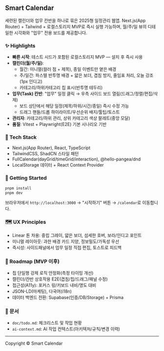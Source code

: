 ## Smart Calendar

세련된 캘린더와 업무 칸반을 하나로 묶은 2025형 일정관리 웹앱. Next.js(App Router) + Tailwind + 로컬스토리지 MVP로 즉시 실행 가능하며, 월/주/일 뷰의 디테일한 시각화와 "업무" 전용 보드를 제공합니다.

### ✨ Highlights

- **빠른 시작**: 테스트 시드가 포함된 로컬스토리지 MVP — 설치 후 즉시 사용
- **캘린더(월/주/일)**:
  - 월간: 미니멀(컬러 점 + 제목), 종일 이벤트만 옅은 배경
  - 주/일간: 파스텔 반투명 배경 + 얇은 보더, 겹침 방지, 줄임표 처리, 오늘 강조(1px 인디고)
  - 카테고리/하위카테고리 칩 표시(반투명 테두리)
- **업무(Task) 칸반**: "업무" 일정 클릭 → 우측 사이드 보드 열림(드래그/정렬/편집/삭제)
  - 보드 상단에서 해당 일정(제목/하위/시간/종일) 즉시 수정 가능
  - 드래그 핸들/드롭 하이라이트/우선순위 배지/툴팁/토스트
- **관리자**: 카테고리/하위 관리, 상위 카테고리 색상 팔레트(중앙 모달)
- **품질**: Vitest + Playwright(E2E) 기본 시나리오 기반

### 🧭 Tech Stack

- Next.js(App Router), React, TypeScript
- TailwindCSS, ShadCN 스타일 패턴
- FullCalendar(dayGrid/timeGrid/interaction), @hello-pangea/dnd
- LocalStorage 데이터 + React Context Provider

### 🚀 Getting Started

```bash
pnpm install
pnpm dev
```

브라우저에서 `http://localhost:3000` → "시작하기" 버튼 → `/calendar`로 이동합니다.

### 🗺️ UX Principles

- Linear 톤 차용: 중립 그레이, 얇은 보더, 섬세한 호버, 보라/인디고 포인트
- 미니멀 레이아웃: 과한 배경 카드 지양, 정보밀도/가독성 우선
- 즉시성: 사이드패널에서 업무 일정 직접 편집, 토스트로 피드백

### 📌 Roadmap (MVP 이후)

- 칩 단일행 강제 로직 안정화(측정 타이밍 개선)
- 캘린더/칸반 상호작용 E2E(겹침/칩/드래그/패널 수정)
- 접근성(A11y): 포커스 링/키보드 내비/명도 대비
- JSON-LD(마케팅), 다국어(i18n)
- 데이터 백엔드 전환: Supabase(인증/DB/Storage) + Prisma

### 📄 문서

- `doc/todo.md`: 체크리스트 및 작업 현황
- `ai-context.md`: AI 작업 컨텍스트(아키텍처/규칙/변경 이력)

---

Copyright © Smart Calendar

